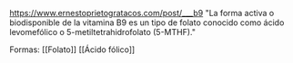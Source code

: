 https://www.ernestoprietogratacos.com/post/___b9
"La forma activa o biodisponible de la vitamina B9 es un tipo de folato conocido como ácido levomefólico o 5-metiltetrahidrofolato (5-MTHF)."

Formas:
[[Folato]]
[[Ácido fólico]]